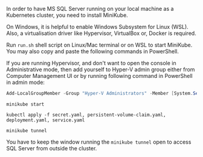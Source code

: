 In order to have MS SQL Server running on your local machine as a Kubernetes cluster, you need to install MiniKube.

On Windows, it is helpful to enable Windows Subsystem for Linux (WSL). Also, a virtualisation driver like Hypervisor, 
VirtualBox or, Docker is required. 

Run `run.sh` shell script on Linux/Mac terminal or on WSL to start MiniKube. You may also copy and paste the 
following commands in PowerShell.

If you are running Hypervisor, and don't want to open the console in Administrative mode, then add yourself to 
Hyper-V admin group either from Computer Management UI or by running following command in PowerShell in admin mode:

```powershell
Add-LocalGroupMember -Group "Hyper-V Administrators" -Member [System.Security.Principal.WindowsIdentity]::GetCurrent().Name
```

```shell
minikube start

kubectl apply -f secret.yaml, persistent-volume-claim.yaml, deployment.yaml, service.yaml

minikube tunnel
```

You have to keep the window running the `minikube tunnel` open to access SQL Server from outside the cluster. 


